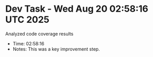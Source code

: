 # Dev Task - Wed Aug 20 02:58:16 UTC 2025
Analyzed code coverage results
- Time: 02:58:16
- Notes: This was a key improvement step.
